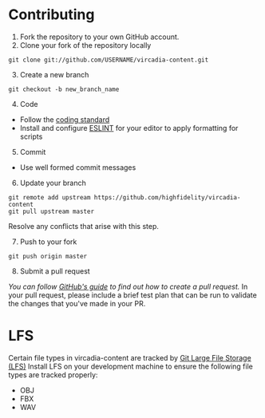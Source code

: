 Contributing
===
1. Fork the repository to your own GitHub account.
2. Clone your fork of the repository locally

  ```
  git clone git://github.com/USERNAME/vircadia-content.git
  ```
3. Create a new branch
  
  ```
  git checkout -b new_branch_name 
  ```
4. Code
  * Follow the [coding standard](https://docs.highfidelity.com/build-guide/coding-standards)
  * Install and configure [ESLINT](https://eslint.org/) for your editor to apply formatting for scripts 
5. Commit
  * Use well formed commit messages
6. Update your branch
  
  ```
  git remote add upstream https://github.com/highfidelity/vircadia-content
  git pull upstream master
  ```
  Resolve any conflicts that arise with this step.

7. Push to your fork
  
  ```
  git push origin master
  ```
8. Submit a pull request

  *You can follow [GitHub's guide](https://help.github.com/articles/creating-a-pull-request) to find out how to create a pull request.*
  In your pull request, please include a brief test plan that can be run to validate the changes that you've made in your PR.

LFS
===
Certain file types in vircadia-content are tracked by [Git Large File Storage (LFS)](https://git-lfs.github.com/) Install LFS on your development machine to ensure the following file types are tracked properly: 
* OBJ
* FBX
* WAV
